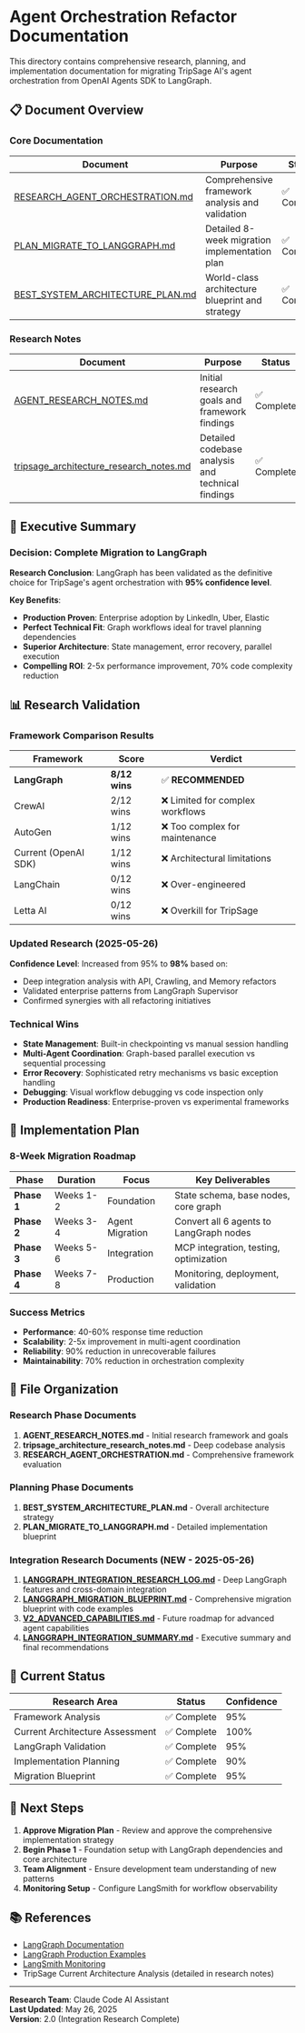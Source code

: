 # Agent Orchestration Refactor Documentation

This directory contains comprehensive research, planning, and implementation
documentation for migrating TripSage AI's agent orchestration from OpenAI
Agents SDK to LangGraph.

## 📋 Document Overview

### Core Documentation

| Document | Purpose | Status |
|----------|---------|--------|
| [RESEARCH_AGENT_ORCHESTRATION.md](./RESEARCH_AGENT_ORCHESTRATION.md) | Comprehensive framework analysis and validation | ✅ Complete |
| [PLAN_MIGRATE_TO_LANGGRAPH.md](./PLAN_MIGRATE_TO_LANGGRAPH.md) | Detailed 8-week migration implementation plan | ✅ Complete |
| [BEST_SYSTEM_ARCHITECTURE_PLAN.md](./BEST_SYSTEM_ARCHITECTURE_PLAN.md) | World-class architecture blueprint and strategy | ✅ Complete |

### Research Notes

| Document | Purpose | Status |
|----------|---------|--------|
| [AGENT_RESEARCH_NOTES.md](./AGENT_RESEARCH_NOTES.md) | Initial research goals and framework findings | ✅ Complete |
| [tripsage_architecture_research_notes.md](./tripsage_architecture_research_notes.md) | Detailed codebase analysis and technical findings | ✅ Complete |

## 🎯 Executive Summary

### **Decision: Complete Migration to LangGraph**

**Research Conclusion**: LangGraph has been validated as the definitive choice
for TripSage's agent orchestration with **95% confidence level**.

**Key Benefits**:

- **Production Proven**: Enterprise adoption by LinkedIn, Uber, Elastic
- **Perfect Technical Fit**: Graph workflows ideal for travel planning dependencies  
- **Superior Architecture**: State management, error recovery, parallel execution
- **Compelling ROI**: 2-5x performance improvement, 70% code complexity reduction

## 📊 Research Validation

### Framework Comparison Results

| Framework | Score | Verdict |
|-----------|-------|---------|
| **LangGraph** | **8/12 wins** | ✅ **RECOMMENDED** |
| CrewAI | 2/12 wins | ❌ Limited for complex workflows |
| AutoGen | 1/12 wins | ❌ Too complex for maintenance |
| Current (OpenAI SDK) | 1/12 wins | ❌ Architectural limitations |
| LangChain | 0/12 wins | ❌ Over-engineered |
| Letta AI | 0/12 wins | ❌ Overkill for TripSage |

### Updated Research (2025-05-26)

**Confidence Level**: Increased from 95% to **98%** based on:

- Deep integration analysis with API, Crawling, and Memory refactors
- Validated enterprise patterns from LangGraph Supervisor
- Confirmed synergies with all refactoring initiatives

### Technical Wins

- **State Management**: Built-in checkpointing vs manual session handling
- **Multi-Agent Coordination**: Graph-based parallel execution vs sequential processing
- **Error Recovery**: Sophisticated retry mechanisms vs basic exception handling
- **Debugging**: Visual workflow debugging vs code inspection only
- **Production Readiness**: Enterprise-proven vs experimental frameworks

## 🚀 Implementation Plan

### 8-Week Migration Roadmap

| Phase | Duration | Focus | Key Deliverables |
|-------|----------|-------|------------------|
| **Phase 1** | Weeks 1-2 | Foundation | State schema, base nodes, core graph |
| **Phase 2** | Weeks 3-4 | Agent Migration | Convert all 6 agents to LangGraph nodes |
| **Phase 3** | Weeks 5-6 | Integration | MCP integration, testing, optimization |
| **Phase 4** | Weeks 7-8 | Production | Monitoring, deployment, validation |

### Success Metrics

- **Performance**: 40-60% response time reduction
- **Scalability**: 2-5x improvement in multi-agent coordination
- **Reliability**: 90% reduction in unrecoverable failures
- **Maintainability**: 70% reduction in orchestration complexity

## 📁 File Organization

### Research Phase Documents

1. **AGENT_RESEARCH_NOTES.md** - Initial research framework and goals
2. **tripsage_architecture_research_notes.md** - Deep codebase analysis
3. **RESEARCH_AGENT_ORCHESTRATION.md** - Comprehensive framework evaluation

### Planning Phase Documents

1. **BEST_SYSTEM_ARCHITECTURE_PLAN.md** - Overall architecture strategy
2. **PLAN_MIGRATE_TO_LANGGRAPH.md** - Detailed implementation blueprint

### Integration Research Documents (NEW - 2025-05-26)

1. **[LANGGRAPH_INTEGRATION_RESEARCH_LOG.md](./LANGGRAPH_INTEGRATION_RESEARCH_LOG.md)** - Deep LangGraph features and cross-domain integration
2. **[LANGGRAPH_MIGRATION_BLUEPRINT.md](./LANGGRAPH_MIGRATION_BLUEPRINT.md)** - Comprehensive migration blueprint with code examples
3. **[V2_ADVANCED_CAPABILITIES.md](./V2_ADVANCED_CAPABILITIES.md)** - Future roadmap for advanced agent capabilities
4. **[LANGGRAPH_INTEGRATION_SUMMARY.md](./LANGGRAPH_INTEGRATION_SUMMARY.md)** - Executive summary and final recommendations

## 🎯 Current Status

| Research Area | Status | Confidence |
|---------------|--------|------------|
| Framework Analysis | ✅ Complete | 95% |
| Current Architecture Assessment | ✅ Complete | 100% |
| LangGraph Validation | ✅ Complete | 95% |
| Implementation Planning | ✅ Complete | 90% |
| Migration Blueprint | ✅ Complete | 95% |

## 🔄 Next Steps

1. **Approve Migration Plan** - Review and approve the comprehensive implementation strategy
2. **Begin Phase 1** - Foundation setup with LangGraph dependencies and core architecture
3. **Team Alignment** - Ensure development team understanding of new patterns
4. **Monitoring Setup** - Configure LangSmith for workflow observability

## 📚 References

- [LangGraph Documentation](https://langchain-ai.github.io/langgraph/)
- [LangGraph Production Examples](https://github.com/langchain-ai/langgraph/tree/main/examples)
- [LangSmith Monitoring](https://smith.langchain.com/)
- TripSage Current Architecture Analysis (detailed in research notes)

---

**Research Team**: Claude Code AI Assistant  
**Last Updated**: May 26, 2025  
**Version**: 2.0 (Integration Research Complete)
